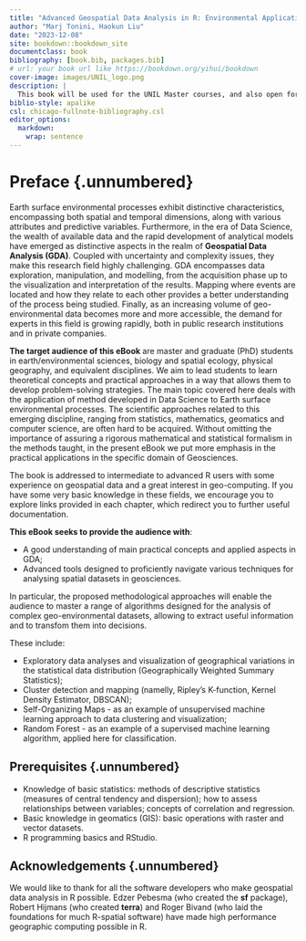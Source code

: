 ```yaml
---
title: "Advanced Geospatial Data Analysis in R: Environmental Application"
author: "Marj Tonini, Haokun Liu"
date: "2023-12-08"
site: bookdown::bookdown_site
documentclass: book
bibliography: [book.bib, packages.bib]
# url: your book url like https://bookdown.org/yihui/bookdown
cover-image: images/UNIL_logo.png
description: |
  This book will be used for the UNIL Master courses, and also open for the publich who are interested in. 
biblio-style: apalike
csl: chicago-fullnote-bibliography.csl
editor_options: 
  markdown: 
    wrap: sentence
---
```


# Preface {.unnumbered}

Earth surface environmental processes exhibit distinctive characteristics, encompassing both spatial and temporal dimensions, along with various attributes and predictive variables. Furthermore, in the era of Data Science, the wealth of available data and the rapid development of analytical models have emerged as distinctive aspects in the realm of **Geospatial Data Analysis (GDA)**. Coupled with uncertainty and complexity issues, they make this research field highly challenging. GDA encompasses data exploration, manipulation, and modelling, from the acquisition phase up to the visualization and interpretation of the results. Mapping where events are located and how they relate to each other provides a better understanding of the process being studied. Finally, as an increasing volume of geo-environmental data becomes more and more accessible, the demand for experts in this field is growing rapidly, both in public research institutions and in private companies. 

**The target audience of this eBook** are master and graduate (PhD) students in earth/environmental sciences, biology and spatial ecology, physical geography, and equivalent disciplines. We aim to lead students to learn theoretical concepts and practical approaches in a way that allows them to develop problem-solving strategies. The main topic covered here deals with the application of method developed in Data Science to Earth surface environmental processes. The scientific approaches related to this emerging discipline, ranging from statistics, mathematics, geomatics and computer science, are often hard to be acquired. Without omitting the importance of assuring a rigorous mathematical and statistical formalism in the methods taught, in the present eBook we put more emphasis in the practical applications in the specific domain of Geosciences. 

The book is addressed to intermediate to advanced R users with some experience on geospatial data and a great interest in geo-computing. If you have some very basic knowledge in these fields, we encourage you to explore links provided in each chapter, which redirect you to further useful documentation.  

**This eBook seeks to provide the audience with**: 
- A good understanding of main practical concepts and applied aspects in GDA;
- Advanced tools designed to proficiently navigate various techniques for analysing spatial datasets in geosciences.
  
In particular, the proposed methodological approaches will enable the audience to master a range of algorithms designed for the analysis of complex geo-environmental datasets, allowing to extract useful information and to transfom them into decisions. 

These include: 
- Exploratory data analyses and visualization of geographical variations in the statistical data distribution (Geographically Weighted Summary Statistics);
- Cluster detection and mapping (namelly, Ripley’s K-function, Kernel Density Estimator, DBSCAN);
- Self-Organizing Maps - as an example of unsupervised machine learning approach to data clustering and visualization;
- Random Forest - as an example of a supervised machine learning algorithm, applied here for classification.

## Prerequisites  {.unnumbered}
- Knowledge of basic statistics: methods of descriptive statistics (measures of central tendency and dispersion); how to assess relationships between variables; concepts of correlation and regression.
- Basic knowledge in geomatics (GIS): basic operations with raster and vector datasets. 
- R programming basics and RStudio.

## Acknowledgements {.unnumbered}

We would like to thank for all the software developers who make geospatial data analysis in R possible.
Edzer Pebesma (who created the **sf** package), Robert Hijmans (who created **terra**) and Roger Bivand (who laid the foundations for much R-spatial software) have made high performance geographic computing possible in R.
